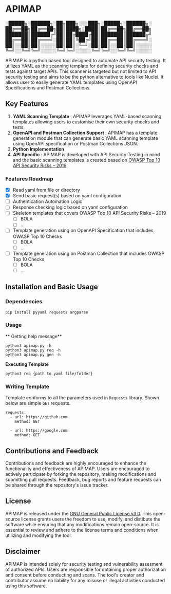 # APIMAP

░█████╗░██████╗░██╗███╗░░░███╗░█████╗░██████╗░
██╔══██╗██╔══██╗██║████╗░████║██╔══██╗██╔══██╗
███████║██████╔╝██║██╔████╔██║███████║██████╔╝
██╔══██║██╔═══╝░██║██║╚██╔╝██║██╔══██║██╔═══╝░
██║░░██║██║░░░░░██║██║░╚═╝░██║██║░░██║██║░░░░░
╚═╝░░╚═╝╚═╝░░░░░╚═╝╚═╝░░░░░╚═╝╚═╝░░╚═╝╚═╝░░░░░

APIMAP is a python based tool designed to automate API security testing. It utilizes YAML as the scanning template for defining security checks and tests against target APIs. This scanner is targeted but not limited to API security testing and aims to be the python alternative to tools like Nuclei. It allows user to easily generate YAML templates using OpenAPI Specifications and Postman Collections.

## Key Features
1. **YAML Scanning Template** : APIMAP leverages YAML-based scanning templates allowing users to customise their own security checks and tests.
2. **OpenAPI and Postman Collection Support** : APIMAP has a template generation module that can generate basic YAML scanning template using OpenAPI specification or Postman Collections JSON. 
3. **Python Implementation** 
4. **API Specific** : APIMAP is developed with API Security Testing in mind and the basic scanning templates is created based on [OWASP Top 10 API Security Risks – 2019](https://owasp.org/API-Security/editions/2019/en/0x11-t10/).

### Features Roadmap
- [x] Read yaml from file or directory
- [x] Send basic request(s) based on yaml configuration 
- [ ] Authentication Automation Logic  
- [ ] Response checking logic based on yaml configuration
- [ ] Skeleton templates that covers OWASP Top 10 API Security Risks – 2019
   - [ ] BOLA 
   - [ ] ...
- [ ] Template generation using on OpenAPI Specification that includes OWASP Top 10 Checks
   - [ ] BOLA
   - [ ] ...
- [ ] Template generation using on Postman Collection that includes OWASP Top 10 Checks
   - [ ] BOLA
   - [ ] ...

## Installation and Basic Usage
### Dependencies
```
pip install pyyaml requests argparse
```

### Usage
** Getting help message**
```
python3 apimap.py -h
python3 apimap.py req -h
python3 apimap.py gen -h
```

**Executing Template**
```
python3 req {path to yaml file/folder}
```

### Writing Template
Template conforms to all the parameters used in `Requests` library. Shown below are simple `GET` requests.
```
requests:
  - url: https://github.com
    method: GET

  - url: https://google.com
    method: GET
```

## Contributions and Feedback
Contributions and feedback are highly encouraged to enhance the functionality and effectiveness of APIMAP. Users are encouraged to actively participate by forking the repository, making modifications and submitting pull requests. Feedback, bug reports and feature requests can be shared through the repository's issue tracker. 

## License
APIMAP is released under the [GNU General Public License v3.0](https://www.gnu.org/licenses/gpl-3.0.en.html). This open-source license grants users the freedom to use, modify, and distibute the software while ensuring that any modifications remain open-source. It is essential to review and adhere to the license terms and conditions when utilizing and modifying the tool.

## Disclaimer
APIMAP is intended solely for security testing and vulnerability assesment of authorized APIs. Users are responsible for obtaining proper authorization and consent before conducting and scans. The tool's creator and contributor assume no liability for any misuse or illegal activities conducted using this software.
